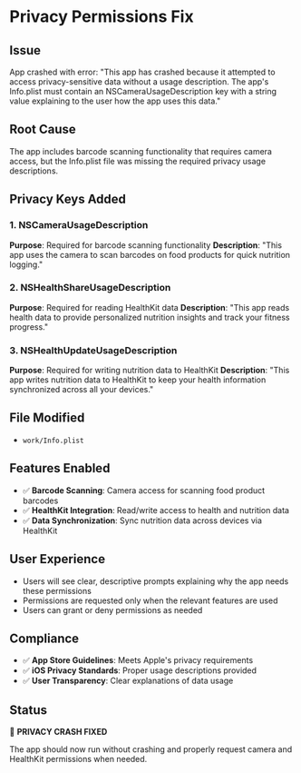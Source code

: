 # Privacy Permissions Fix

## Issue
App crashed with error: "This app has crashed because it attempted to access privacy-sensitive data without a usage description. The app's Info.plist must contain an NSCameraUsageDescription key with a string value explaining to the user how the app uses this data."

## Root Cause
The app includes barcode scanning functionality that requires camera access, but the Info.plist file was missing the required privacy usage descriptions.

## Privacy Keys Added

### 1. NSCameraUsageDescription
**Purpose**: Required for barcode scanning functionality
**Description**: "This app uses the camera to scan barcodes on food products for quick nutrition logging."

### 2. NSHealthShareUsageDescription
**Purpose**: Required for reading HealthKit data
**Description**: "This app reads health data to provide personalized nutrition insights and track your fitness progress."

### 3. NSHealthUpdateUsageDescription
**Purpose**: Required for writing nutrition data to HealthKit
**Description**: "This app writes nutrition data to HealthKit to keep your health information synchronized across all your devices."

## File Modified
- `work/Info.plist`

## Features Enabled
- ✅ **Barcode Scanning**: Camera access for scanning food product barcodes
- ✅ **HealthKit Integration**: Read/write access to health and nutrition data
- ✅ **Data Synchronization**: Sync nutrition data across devices via HealthKit

## User Experience
- Users will see clear, descriptive prompts explaining why the app needs these permissions
- Permissions are requested only when the relevant features are used
- Users can grant or deny permissions as needed

## Compliance
- ✅ **App Store Guidelines**: Meets Apple's privacy requirements
- ✅ **iOS Privacy Standards**: Proper usage descriptions provided
- ✅ **User Transparency**: Clear explanations of data usage

## Status
🎉 **PRIVACY CRASH FIXED**

The app should now run without crashing and properly request camera and HealthKit permissions when needed.